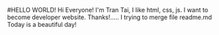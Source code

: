 #HELLO WORLD!
Hi Everyone!
I'm Tran Tai, I like html, css, js. I want to become developer website. Thanks!.....
I trying to merge file readme.md 
Today is a beautiful day!
